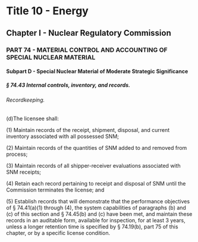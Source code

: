 
# Title 10 - Energy
## Chapter I - Nuclear Regulatory Commission
### PART 74 - MATERIAL CONTROL AND ACCOUNTING OF SPECIAL NUCLEAR MATERIAL
#### Subpart D - Special Nuclear Material of Moderate Strategic Significance
##### § 74.43 Internal controls, inventory, and records.
###### Recordkeeping.

(d)The licensee shall:

(1) Maintain records of the receipt, shipment, disposal, and current inventory associated with all possessed SNM;

(2) Maintain records of the quantities of SNM added to and removed from process;

(3) Maintain records of all shipper-receiver evaluations associated with SNM receipts;

(4) Retain each record pertaining to receipt and disposal of SNM until the Commission terminates the license; and

(5) Establish records that will demonstrate that the performance objectives of § 74.41(a)(1) through (4), the system capabilities of paragraphs (b) and (c) of this section and § 74.45(b) and (c) have been met, and maintain these records in an auditable form, available for inspection, for at least 3 years, unless a longer retention time is specified by § 74.19(b), part 75 of this chapter, or by a specific license condition.
